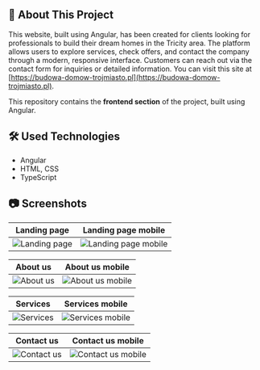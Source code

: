 ## :bookmark_tabs: About This Project

This website, built using Angular, has been created for clients looking for professionals to build their dream homes in the Tricity area. The platform allows users to explore services, check offers, and contact the company through a modern, responsive interface. Customers can reach out via the contact form for inquiries or detailed information. You can visit this site at [https://budowa-domow-trojmiasto.pl](https://budowa-domow-trojmiasto.pl).

This repository contains the **frontend section** of the project, built using Angular.

## :hammer_and_wrench: Used Technologies

* Angular
* HTML, CSS
* TypeScript


## :camera: Screenshots

Landing page      |  Landing page mobile
:------------------------:|:-------------------------:
![Landing page](public/images/screenshots/landing-page.png)  |  ![Landing page mobile](public/images/screenshots/landing-page-mobile.PNG)

About us      |  About us mobile
:------------------------:|:-------------------------:
![About us](public/images/screenshots/about.png)  |  ![About us mobile](public/images/screenshots/about-mobile.PNG)

Services      |  Services mobile
:------------------------:|:-------------------------:
![Services](public/images/screenshots/services.png)  |  ![Services mobile](public/images/screenshots/services-mobile.PNG)

Contact us      |  Contact us mobile
:------------------------:|:-------------------------:
![Contact us](public/images/screenshots/contact.png)  |  ![Contact us mobile](public/images/screenshots/contact-mobile.PNG)

